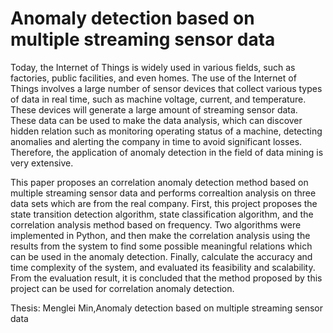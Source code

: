 # Anomaly detection based on multiple streaming sensor data
Today, the Internet of Things is widely used in various fields, such as factories, public facilities, and even homes. The use of the Internet of Things involves a large number of sensor devices that collect various types of data in real time, such as machine voltage, current, and temperature. These devices will generate a large amount of streaming sensor data. These data can be used to make the data analysis, which can discover hidden relation such as monitoring operating status of a machine, detecting anomalies and alerting the company in time to avoid significant losses. Therefore, the application of anomaly detection in the field of data mining is very extensive. 


This paper proposes an correlation anomaly detection method based on multiple streaming sensor data and performs correaltion analysis on three data sets which are from the real company. First, this project proposes the state transition detection algorithm, state classification algorithm, and the correlation analysis method based on frequency. Two algorithms were implemented in Python, and then make the correlation analysis using the results from the system to find some possible meaningful relations which can be used in the anomaly detection. Finally, calculate the accuracy and time complexity of the system, and evaluated its feasibility and scalability. From the evaluation result, it is concluded that the method proposed by this project can be used for correlation anomaly detection.


Thesis: Menglei Min,Anomaly detection based on multiple streaming sensor data
